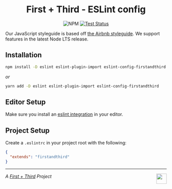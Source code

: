 <h1 align="center">First + Third - ESLint config</h1>

<p align="center">
  <img src="https://img.shields.io/npm/v/eslint-config-firstandthird.svg?label=npm&style=for-the-badge" alt="NPM" />
  <a href="https://github.com/firstandthird/eslint-config-firstandthird/actions">
    <img src="https://img.shields.io/github/workflow/status/firstandthird/eslint-config-firstandthird/Test/main?label=Tests&style=for-the-badge" alt="Test Status"/>
  </a>
</p>

Our JavaScript styleguide is based off [the Airbnb styleguide](https://github.com/airbnb/javascript). We support features in the latest Node LTS release.

## Installation

```sh
npm install -D eslint eslint-plugin-import eslint-config-firstandthird
```

_or_

```sh
yarn add -D eslint eslint-plugin-import eslint-config-firstandthird
```

## Editor Setup
Make sure you install an [eslint integration](http://eslint.org/docs/user-guide/integrations) in your editor.

## Project Setup
Create a `.eslintrc` in your project root with the following:

```json
{
  "extends": "firstandthird"
}
```

---

<a href="https://firstandthird.com"><img src="https://firstandthird.com/_static/ui/images/safari-pinned-tab-62813db097.svg" height="32" width="32" align="right"></a>

_A [First + Third](https://firstandthird.com) Project_
